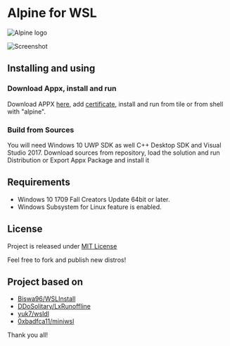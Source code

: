 # Alpine for WSL

![Alpine logo](https://github.com/kowalski7cc/Alpine-WSL/blob/master/Resources/Alpine-logo.png)

![Screenshot](https://github.com/kowalski7cc/Alpine-WSL/blob/master/Resources/Alpine-console.png)

## Installing and using

### Download Appx, install and run

Download APPX [here](https://github.com/kowalski7cc/Alpine-WSL/releases), add [certificate](https://stackoverflow.com/questions/23812471/installing-appx-without-trusted-certificate), install and run from tile or from shell with "alpine".

### Build from Sources

You will need Windows 10 UWP SDK as well C++ Desktop SDK and Visual Studio 2017.
Download sources from repository, load the solution and run Distribution or Export Appx Package and install it

## Requirements

- Windows 10 1709 Fall Creators Update 64bit or later.
- Windows Subsystem for Linux feature is enabled.

## License

Project is released under [MIT License](https://github.com/kowalski7cc/Alpine-WSL/blob/master/LICENSE)

Feel free to fork and publish new distros!

## Project based on

- [Biswa96/WSLInstall](https://github.com/Biswa96/WSLInstall)
- [DDoSolitary/LxRunoffline](https://github.com/DDoSolitary/LxRunOffline.git)
- [yuk7/wsldl](https://github.com/yuk7/wsldl.git)
- [0xbadfca11/miniwsl](https://github.com/0xbadfca11/miniwsl.git)

Thank you all!